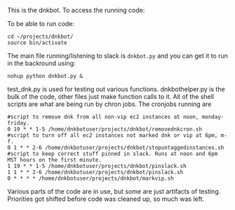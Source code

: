 This is the dnkbot. To access the running code:

To be able to run code:
```
cd ~/projects/dnkbot/
source bin/activate
```
The main file running/listening to slack is `dnkbot.py` and you can get it to run in the backround using:
```
nohup python dnkbot.py &
```
test_dnk.py is used for testing out various functions.
dnkbothelper.py is the bulk of the code, other files just make function calls to it.
All of the shell scripts are what are being run by chron jobs.
The cronjobs running are
```
#script to remove dnk from all non-vip ec2 instances at noon, monday-friday.
0 19 * * 1-5 /home/dnkbotuser/projects/dnkbot/removednkcron.sh
#script to turn off all ec2 instances not marked dnk or vip at 6pm, m-f.
0 1 * * 2-6 /home/dnkbotuser/projects/dnkbot/stopuntaggedinstances.sh
#script to keep correct stuff pinned in slack. Runs at noon and 6pm MST hours on the first minute.
1 19 * * 1-5 /home/dnkbotuser/projects/dnkbot/pinslack.sh
1 1 * * 2-6 /home/dnkbotuser/projects/dnkbot/pinslack.sh
0 * * * * /home/dnkbotuser/projects/dnkbot/markvip.sh
```
Various parts of the code are in use, but some are just artifacts of testing. Priorities got shifted before code was cleaned up, so much was left.
